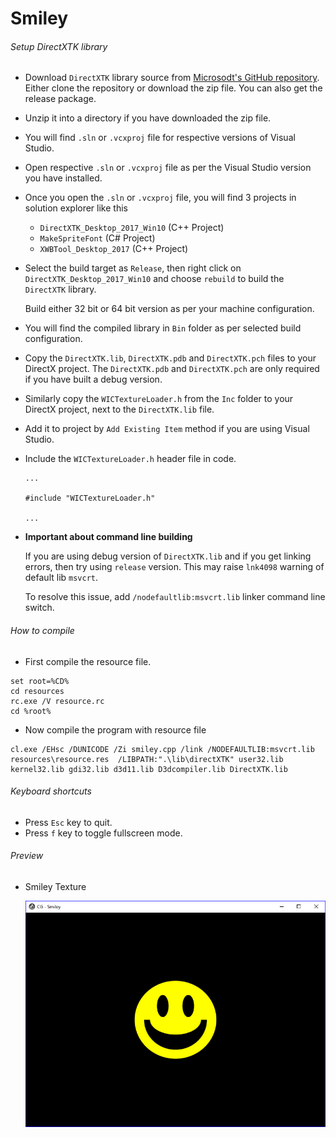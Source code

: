 # Smiley

###### Setup DirectXTK library

-   Download `DirectXTK` library source from [Microsodt's GitHub repository](https://github.com/Microsoft/DirectXTK).
    Either clone the repository or download the zip file. You can also get the release package.
-   Unzip it into a directory if you have downloaded the zip file.
-   You will find `.sln` or `.vcxproj` file for respective versions of Visual Studio.
-   Open respective `.sln` or `.vcxproj` file as per the Visual Studio version you have installed.
-   Once you open the `.sln` or `.vcxproj` file, you will find 3 projects in solution explorer like this
    -   `DirectXTK_Desktop_2017_Win10` (C++ Project)
    -   `MakeSpriteFont` (C# Project)
    -   `XWBTool_Desktop_2017` (C++ Project)
-   Select the build target as `Release`, then right click on `DirectXTK_Desktop_2017_Win10` and choose `rebuild` to build the `DirectXTK` library.

    Build either 32 bit or 64 bit version as per your machine configuration.

-   You will find the compiled library in `Bin` folder as per selected build configuration.
-   Copy the `DirectXTK.lib`, `DirectXTK.pdb` and `DirectXTK.pch` files to your DirectX project.
    The `DirectXTK.pdb` and `DirectXTK.pch` are only required if you have built a debug version.
-   Similarly copy the `WICTextureLoader.h` from the `Inc` folder to your DirectX project, next to the `DirectXTK.lib` file.
-   Add it to project by `Add Existing Item` method if you are using Visual Studio.
-   Include the `WICTextureLoader.h` header file in code.

    ```
    ...

    #include "WICTextureLoader.h"

    ...
    ```

-   **Important about command line building**

    If you are using debug version of `DirectXTK.lib` and if you get linking errors, then try using `release` version.
    This may raise `lnk4098` warning of default lib `msvcrt`.

    To resolve this issue, add `/nodefaultlib:msvcrt.lib` linker command line switch.

###### How to compile

-   First compile the resource file.

```
set root=%CD%
cd resources
rc.exe /V resource.rc
cd %root%
```

-   Now compile the program with resource file

```
cl.exe /EHsc /DUNICODE /Zi smiley.cpp /link /NODEFAULTLIB:msvcrt.lib resources\resource.res  /LIBPATH:".\lib\directXTK" user32.lib kernel32.lib gdi32.lib d3d11.lib D3dcompiler.lib DirectXTK.lib
```

###### Keyboard shortcuts

-   Press `Esc` key to quit.
-   Press `f` key to toggle fullscreen mode.

###### Preview

-   Smiley Texture

    ![smiley][smiley-image]

[//]: # "Image declaration"
[smiley-image]: ./preview/smiley.png "SmileyTexture"
